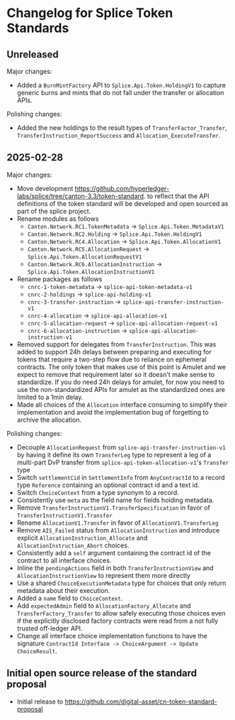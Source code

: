 # Changelog for Splice Token Standards

## Unreleased

Major changes:

* Added a `BurnMintFactory` API to `Splice.Api.Token.HoldingV1` to
  capture generic burns and mints that do not fall under the transfer
  or allocation APIs.

Polishing changes:

* Added the new holdings to the result types of `TransferFactor_Transfer`, `TransferInstruction_ReportSuccess` and `Allocation_ExecuteTransfer`.

## 2025-02-28

Major changes:

* Move development https://github.com/hyperledger-labs/splice/tree/canton-3.3/token-standard.
  to reflect that the API definitions of the token standard will be developed and open sourced as part of the splice project.
* Rename modules as follows
  * `Canton.Network.RC1.TokenMetadata` -> `Splice.Api.Token.MetadataV1`
  * `Canton.Network.RC2.Holding` -> `Splice.Api.Token.HoldingV1`
  * `Canton.Network.RC4.Allocation` -> `Splice.Api.Token.AllocationV1`
  * `Canton.Network.RC5.AllocationRequest` -> `Splice.Api.Token.AllocationRequestV1`
  * `Canton.Network.RC6.AllocationInstruction` -> `Splice.Api.Token.AllocationInstructionV1`
* Rename packages as follows
  * `cnrc-1-token-metadata` -> `splice-api-token-metadata-v1`
  * `cnrc-2-holdings` -> `splice-api-holding-v1`
  * `cnrc-3-transfer-instruction` -> `splice-api-transfer-instruction-v1`
  * `cnrc-4-allocation` -> `splice-api-allocation-v1`
  * `cnrc-5-allocation-request` -> `splice-api-allocation-request-v1`
  * `cnrc-6-allocation-instruction` -> `splice-api-allocation-instruction-v1`
* Removed support for delegates from `TransferInstruction`. This was added to support 24h delays between
  preparing and executing for tokens that require a two-step flow due to reliance on ephemeral contracts.
  The only token that makes use of this point is Amulet and we expect to remove that requirement later
  so it doesn't make sense to standardize. If you do need 24h delays for amulet, for now you need to
  use the non-standardized APIs for amulet as the standardized ones are limited to a 1min delay.
* Made all choices of the `Allocation` interface consuming to simplify their implementation and
  avoid the implementation bug of forgetting to archive the allocation.

Polishing changes:

* Decouple `AllocationRequest` from `splice-api-transfer-instruction-v1` by having it define its own `TransferLeg` type to represent a leg of a multi-part DvP transfer from
  `splice-api-token-allocation-v1`'s `Transfer` type
* Switch `settlementCid` in `SettlementInfo` from `AnyContractId` to a
  record type `Reference` containing an optional contract id and a
  text id.
* Switch `ChoiceContext` from a type synonym to a record.
* Consistently use `meta` as the field name for fields holding metadata.
* Remove `TransferInstructionV1.TransferSpecification` in favor of `TransferInstructionV1.Transfer`
* Rename `AllocationV1.Transfer` in favor of `AllocationV1.TransferLeg`
* Remove `AIS_Failed` status from `AllocationInstruction` and
  introduce explicit `AllocationInstruction_Allocate` and
  `AllocationInstruction_Abort` choices.
* Consistently add a `self` argument containing the contract id of the contract to all interface choices.
* Inline the `pendingActions` field in both `TransferInstructionView` and `AllocationInstructionView` to represent them more directly
* Use a shared `ChoiceExecutionMetadata` type for choices that only return metadata about their execution.
* Added a `name` field to `ChoiceContext`.
* Add `expectedAdmin` field to `AllocationFactory_Allocate` and `TransferFactory_Transfer` to allow safely executing those choices even if
  the explicitly disclosed factory contracts were read from a not fully trusted off-ledger API.
* Change all interface choice implementation functions to have the signature `ContractId Interface -> ChoiceArgument -> Update ChoiceResult`.

## Initial open source release of the standard proposal

* Initial release to https://github.com/digital-asset/cn-token-standard-proposal
